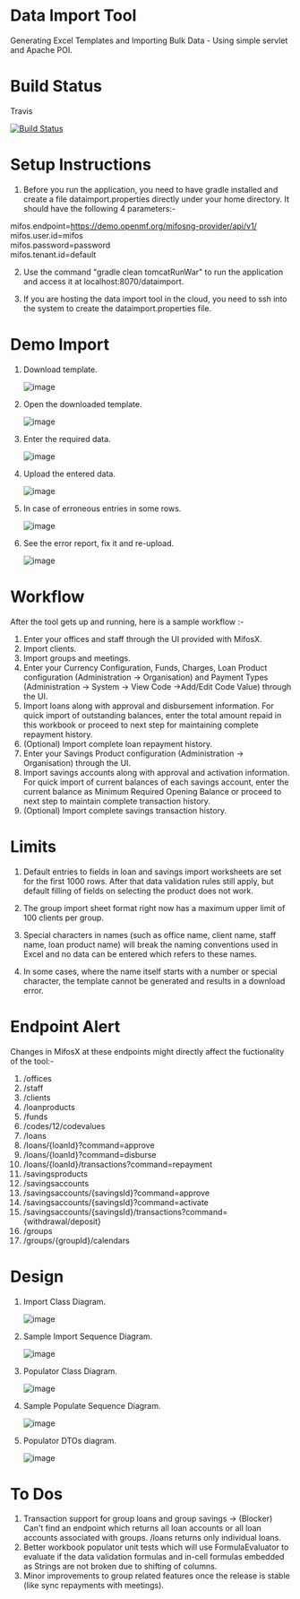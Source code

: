 Data Import Tool
================

Generating Excel Templates and Importing Bulk Data - Using simple servlet and Apache POI.

Build Status
============

Travis

[![Build
Status](https://travis-ci.org/avikganguly01/mifosx-community-apps.png?branch=master)](https://travis-ci.org/avikganguly01/mifosx-community-apps)

Setup Instructions
==================

1. Before you run the application, you need to have gradle installed and create a file dataimport.properties directly under your home directory. It should have the following 4 parameters:-

  mifos.endpoint=https://demo.openmf.org/mifosng-provider/api/v1/  
  mifos.user.id=mifos  
  mifos.password=password  
  mifos.tenant.id=default  

2. Use the command "gradle clean tomcatRunWar" to run the application and access it at localhost:8070/dataimport.

3. If you are hosting the data import tool in the cloud, you need to ssh into the system to create the dataimport.properties file.

Demo Import
===========

1. Download template.

   ![image](docs/step1.png)
   
2. Open the downloaded template.
   
   ![image](docs/step2.png)

3. Enter the required data.

   ![image](docs/step3.png)
   
4. Upload the entered data.

   ![image](docs/step4.png)
   
5. In case of erroneous entries in some rows.

   ![image](docs/error1.png)

6. See the error report, fix it and re-upload.

   ![image](docs/error2.png)

Workflow
========


After the tool gets up and running, here is a sample workflow :-

1. Enter your offices and staff through the UI provided with MifosX.
2. Import clients.
3. Import groups and meetings.
4. Enter your Currency Configuration, Funds, Charges, Loan Product configuration (Administration -> Organisation) and Payment Types (Administration -> System -> View Code ->Add/Edit Code Value) through the UI.
5. Import loans along with approval and disbursement information. For quick import of outstanding balances, enter the total amount repaid in this workbook or proceed to next step for maintaining complete repayment history.
6. (Optional) Import complete loan repayment history.
7. Enter your Savings Product configuration (Administration -> Organisation) through the UI.
8. Import savings accounts along with approval and activation information. For quick import of current balances of each savings account, enter the current balance as Minimum Required Opening Balance or proceed to next step to maintain complete transaction history.
9. (Optional) Import complete savings transaction history.

Limits
======

1. Default entries to fields in loan and savings import worksheets are set for the first 1000 rows. After that data validation rules still apply, but default filling of fields on selecting the product does not work.

2. The group import sheet format right now has a maximum upper limit of 100 clients per group.

3. Special characters in names (such as office name, client name, staff name, loan product name) will break the naming conventions used in Excel and no data can be entered which refers to these names.

4. In some cases, where the name itself starts with a number or special character, the template cannot be generated and results in a download error.

Endpoint Alert
==============

Changes in MifosX at these endpoints might directly affect the fuctionality of the tool:-

1. /offices
2. /staff
3. /clients
4. /loanproducts
5. /funds
6. /codes/12/codevalues
7. /loans
8. /loans/{loanId}?command=approve
9. /loans/{loanId}?command=disburse
10. /loans/{loanId}/transactions?command=repayment
11. /savingsproducts
12. /savingsaccounts
13. /savingsaccounts/{savingsId}?command=approve
14. /savingsaccounts/{savingsId}?command=activate
15. /savingsaccounts/{savingsId}/transactions?command={withdrawal/deposit}
16. /groups
17. /groups/{groupId}/calendars

Design
======

1. Import Class Diagram.

   ![image](docs/ImportClassDiagram.png)

2. Sample Import Sequence Diagram.

   ![image](docs/SampleImportSequenceDiagram.png)

3. Populator Class Diagram.

   ![image](docs/PopulateClassDiagram.png)

4. Sample Populate Sequence Diagram.

   ![image](docs/SamplePopulateSequenceDiagram.png)

5. Populator DTOs diagram.

   ![image](docs/PopulatorDTODiagram.png)

To Dos
======

1. Transaction support for group loans and group savings -> (Blocker) Can't find an endpoint which returns all loan accounts or all loan accounts associated with groups. /loans returns only individual loans.
2. Better workbook populator unit tests which will use FormulaEvaluator to evaluate if the data validation formulas and in-cell formulas embedded as Strings are not broken due to shifting of columns.
3. Minor improvements to group related features once the release is stable (like sync repayments with meetings).

